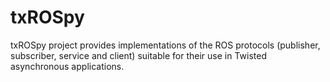 txROSpy
=======

txROSpy project provides implementations of the ROS protocols (publisher, subscriber, service and client) suitable for their use in Twisted asynchronous applications.
